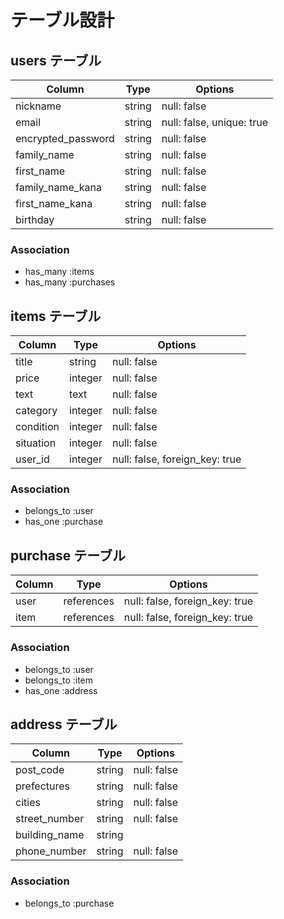 # テーブル設計

## users テーブル

| Column             | Type   | Options                   |
| ------------------ | ------ | ------------------------- |
| nickname           | string | null: false               |
| email              | string | null: false, unique: true |
| encrypted_password | string | null: false               |
| family_name        | string | null: false               |
| first_name         | string | null: false               |
| family_name_kana   | string | null: false               |
| first_name_kana    | string | null: false               |
| birthday           | string | null: false               |

### Association

- has_many :items
- has_many :purchases

## items テーブル

| Column    | Type    | Options                        |
| --------- | ------- | ------------------------------ |
| title     | string  | null: false                    |
| price     | integer | null: false                    |
| text      | text    | null: false                    |
| category  | integer | null: false                    |
| condition | integer | null: false                    |
| situation | integer | null: false                    |
| user_id   | integer | null: false, foreign_key: true |

### Association

- belongs_to :user
- has_one    :purchase

## purchase テーブル

| Column | Type       | Options                        |
| ------ | ---------- | ------------------------------ |
| user   | references | null: false, foreign_key: true |
| item   | references | null: false, foreign_key: true |

### Association

- belongs_to :user
- belongs_to :item
- has_one    :address

## address テーブル

| Column         | Type    | Options     |
| -------------- | ------- | ----------- |
| post_code      | string  | null: false |
| prefectures    | string  | null: false |
| cities         | string  | null: false |
| street_number  | string  | null: false |
| building_name  | string  |             |
| phone_number   | string  | null: false |

### Association

- belongs_to :purchase